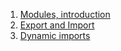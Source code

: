 1. [Modules, introduction](/books/javascript/modulesintroduction)
1. [Export and Import](/books/javascript/exportimport)
1. [Dynamic imports](/books/javascript/modulesdynamicimport)

